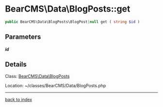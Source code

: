 # BearCMS\Data\BlogPosts::get

```php
public BearCMS\Data\BlogPosts\BlogPost|null get ( string $id )
```

## Parameters

##### id

## Details

Class: [BearCMS\Data\BlogPosts](bearcms.data.blogposts.class.md)

Location: ~/classes/BearCMS/Data/BlogPosts.php

---

[back to index](index.md)

